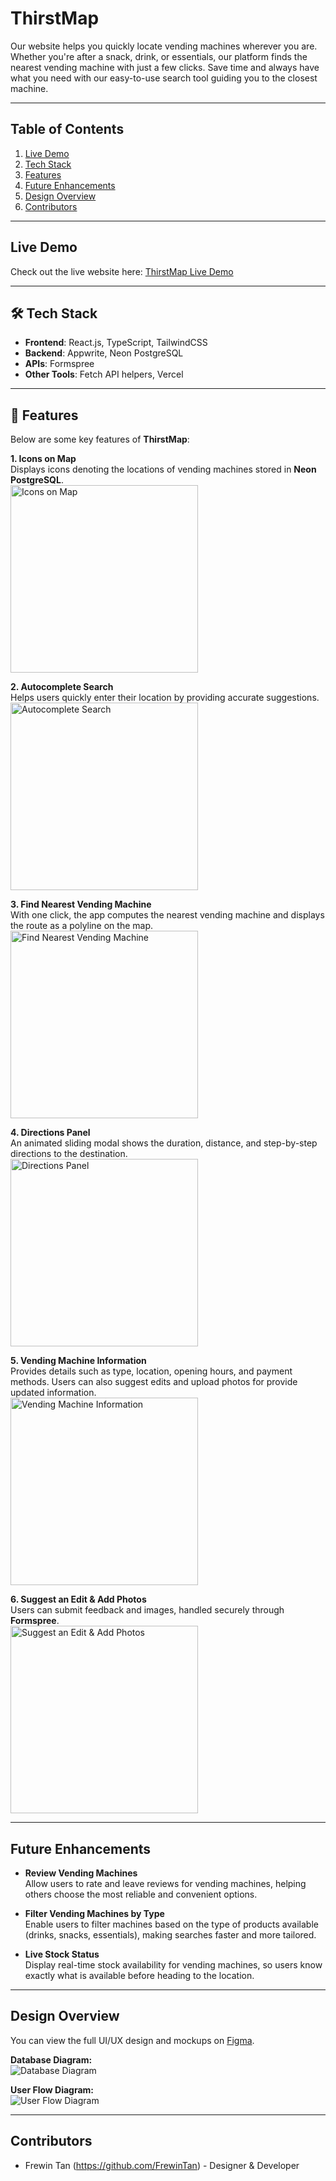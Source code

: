 # **ThirstMap**

Our website helps you quickly locate vending machines wherever you are. Whether you're after a snack, drink, or essentials, our platform finds the nearest vending machine with just a few clicks. Save time and always have what you need with our easy-to-use search tool guiding you to the closest machine.

---

## **Table of Contents**

1. [Live Demo](#live-demo)
2. [Tech Stack](#-tech-stack)
3. [Features](#-features)
4. [Future Enhancements](#future-enhancements)
5. [Design Overview](#design-overview)
6. [Contributors](#-contributors)

---

## **Live Demo**

Check out the live website here: [ThirstMap Live Demo](https://thirstmap.vercel.app)

---

## **🛠 Tech Stack**

- **Frontend**: React.js, TypeScript, TailwindCSS
- **Backend**: Appwrite, Neon PostgreSQL
- **APIs**: Formspree
- **Other Tools**: Fetch API helpers, Vercel

---

## **🚀 Features**

Below are some key features of **ThirstMap**:

**1. Icons on Map**  
   Displays icons denoting the locations of vending machines stored in **Neon PostgreSQL**.  
   <img src="/public/Image_1.png" alt="Icons on Map" width="300"/>

**2. Autocomplete Search**  
   Helps users quickly enter their location by providing accurate suggestions.  
    <img src="/public/Image_2.png" alt="Autocomplete Search" width="300"/>

**3. Find Nearest Vending Machine**  
   With one click, the app computes the nearest vending machine and displays the route as a polyline on the map.  
   <img src="/public/Image_3.png" alt="Find Nearest Vending Machine" width="300"/>

**4. Directions Panel**  
   An animated sliding modal shows the duration, distance, and step-by-step directions to the destination.  
    <img src="/public/Image_4.png" alt="Directions Panel" width="300"/>

**5. Vending Machine Information**  
   Provides details such as type, location, opening hours, and payment methods. Users can also suggest edits and upload photos for provide updated information.  
   <img src="/public/Image_5.png" alt="Vending Machine Information" width="300"/>

**6. Suggest an Edit & Add Photos**  
   Users can submit feedback and images, handled securely through **Formspree**.  
   <img src="/public/Image_6.png" alt="Suggest an Edit & Add Photos" width="300"/>

---

## Future Enhancements

- **Review Vending Machines**  
  Allow users to rate and leave reviews for vending machines, helping others choose the most reliable and convenient options.

- **Filter Vending Machines by Type**  
  Enable users to filter machines based on the type of products available (drinks, snacks, essentials), making searches faster and more tailored.

- **Live Stock Status**  
  Display real-time stock availability for vending machines, so users know exactly what is available before heading to the location.

---

## Design Overview

You can view the full UI/UX design and mockups on [Figma](https://www.figma.com/design/9ONCvPQ45EdTHNvzaRaSZH/ThirstMap?node-id=2-287&t=JbNKLhe4yUDzNi8W-1).

**Database Diagram:**  
![Database Diagram](/public/database_diagram.png)

**User Flow Diagram:**  
![User Flow Diagram](/public/lucidchart.png)

---

## Contributors

- Frewin Tan (https://github.com/FrewinTan) - Designer & Developer
